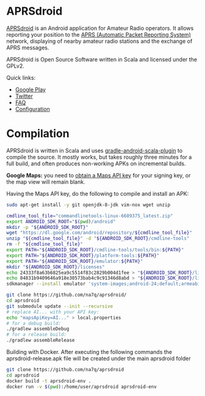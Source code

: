 # APRSdroid

[APRSdroid](https://aprsdroid.org/) is an Android application for Amateur
Radio operators. It allows reporting your position to the
[APRS (Automatic Packet Reporting System)](http://aprs.org/)
network, displaying of nearby amateur radio stations and the exchange of APRS
messages.

APRSdroid is Open Source Software written in Scala and licensed under the GPLv2.

Quick links:

- [Google Play](https://play.google.com/store/apps/details?id=org.aprsdroid.app)
- [Twitter](http://twitter.com/aprsdroid)
- [FAQ](https://github.com/ge0rg/aprsdroid/wiki/Frequently-Asked-Questions)
- [Configuration](https://github.com/ge0rg/aprsdroid/wiki/Settings)

# Compilation

APRSdroid is written in Scala and uses
[gradle-android-scala-plugin](https://github.com/AllBus/scala-plugin) to
compile the source. It mostly works, but takes roughly three minutes for a
full build, and often produces non-working APKs on incremental builds.

**Google Maps:** you need to
[obtain a Maps API key](https://developers.google.com/maps/documentation/android-sdk/start)
for your signing key, or the map view will remain blank.

Having the Maps API key, do the following to compile and install an APK:

```bash
sudo apt-get install -y git openjdk-8-jdk vim-nox wget unzip

cmdline_tool_file="commandlinetools-linux-6609375_latest.zip"
export ANDROID_SDK_ROOT="$(pwd)/android"
mkdir -p "${ANDROID_SDK_ROOT}"
wget "https://dl.google.com/android/repository/${cmdline_tool_file}"
unzip "${cmdline_tool_file}" -d "${ANDROID_SDK_ROOT}/cmdline-tools"
rm -f "${cmdline_tool_file}"
export PATH="${ANDROID_SDK_ROOT}/cmdline-tools/tools/bin:${PATH}"
export PATH="${ANDROID_SDK_ROOT}/platform-tools:${PATH}"
export PATH="${ANDROID_SDK_ROOT}/emulator:${PATH}"
mkdir "${ANDROID_SDK_ROOT}/licenses"
echo 24333f8a63b6825ea9c5514f83c2829b004d1fee > "${ANDROID_SDK_ROOT}/licenses/android-sdk-license"
echo 84831b9409646a918e30573bab4c9c91346d8abd > "${ANDROID_SDK_ROOT}/licenses/android-sdk-preview-license"
sdkmanager --install emulator 'system-images;android-24;default;armeabi-v7a'

git clone https://github.com/na7q/aprsdroid/
cd aprsdroid
git submodule update --init --recursive
# replace AI... with your API key:
echo "mapsApiKey=AI..." > local.properties
# for a debug build:
./gradlew assembleDebug
# for a release build:
./gradlew assembleRelease
```

Building with Docker.
After executing the following commands the aprsdroid-release.apk file
will be created under the main aprsdroid folder
```bash
git clone https://github.com/na7q/aprsdroid
cd aprsdroid
docker build -t aprsdroid-env .
docker run -v $(pwd):/home/user/aprsdroid aprsdroid-env
```
